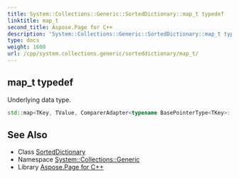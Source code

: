 ```yaml
---
title: System::Collections::Generic::SortedDictionary::map_t typedef
linktitle: map_t
second_title: Aspose.Page for C++
description: 'System::Collections::Generic::SortedDictionary::map_t typedef. Underlying data type in C++.'
type: docs
weight: 1600
url: /cpp/system.collections.generic/sorteddictionary/map_t/
---
```

## map_t typedef


Underlying data type.

```cpp
std::map<TKey, TValue, ComparerAdapter<typename BasePointerType<TKey>::type>, ASPOSE_MAP_ALLOCATOR_TYPE(TKey, TValue)> System::Collections::Generic::SortedDictionary< TKey, TValue >::map_t
```

## See Also

* Class [SortedDictionary](../)
* Namespace [System::Collections::Generic](../../)
* Library [Aspose.Page for C++](../../../)
